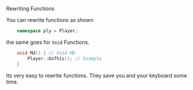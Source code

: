 Rewriting Functions

You can rewrite functions as shown

```c++
    namespace ply = Player;
```
the same goes for `Void` Functions.

```C++
    void Md() { // Void MD
        Player::DoThis(); // Example
    }
```
Its very easy to rewrite functions. They save you and your keyboard some time.